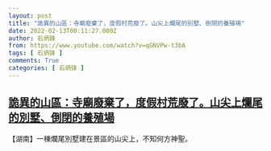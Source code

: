 ```yaml
---
layout: post
title: "詭異的山區：寺廟廢棄了，度假村荒廢了。山尖上爛尾的別墅、倒閉的養殖場"
date: 2022-02-13T00:11:27.000Z
author: 石炳鋒
from: https://www.youtube.com/watch?v=qGNVPw-t3bA
tags: [ 石炳锋 ]
comments: True
categories: [ 石炳锋 ]
---
```

<!--1644711087000-->
[詭異的山區：寺廟廢棄了，度假村荒廢了。山尖上爛尾的別墅、倒閉的養殖場](https://www.youtube.com/watch?v=qGNVPw-t3bA)
------

<div>
【湖南】一棟爛尾別墅建在景區的山尖上，不知何方神聖。
</div>
